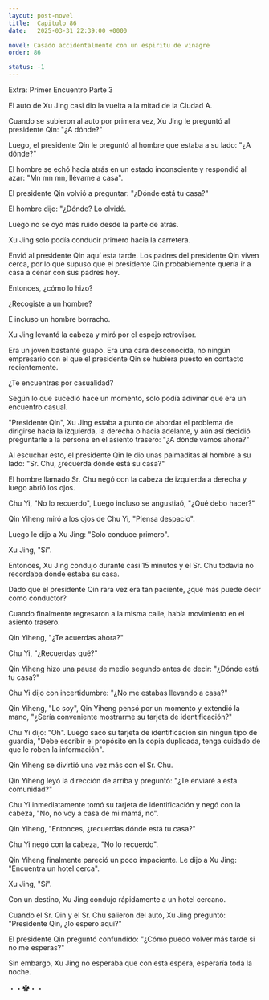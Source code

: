 ```yaml
---
layout: post-novel
title:  Capitulo 86
date:   2025-03-31 22:39:00 +0000

novel: Casado accidentalmente con un espiritu de vinagre
order: 86

status: -1
---
```



Extra: Primer Encuentro Parte 3

El auto de Xu Jing casi dio la vuelta a la mitad de la Ciudad A.

Cuando se subieron al auto por primera vez, Xu Jing le preguntó al presidente Qin: "¿A dónde?"

Luego, el presidente Qin le preguntó al hombre que estaba a su lado: "¿A dónde?"

El hombre se echó hacia atrás en un estado inconsciente y respondió al azar: "Mn mn mn, llévame a casa".

El presidente Qin volvió a preguntar: "¿Dónde está tu casa?"

El hombre dijo: "¿Dónde? Lo olvidé.

Luego no se oyó más ruido desde la parte de atrás.

Xu Jing solo podía conducir primero hacia la carretera.

Envió al presidente Qin aquí esta tarde. Los padres del presidente Qin viven cerca, por lo que supuso que el presidente Qin probablemente quería ir a casa a cenar con sus padres hoy.

Entonces, ¿cómo lo hizo?

¿Recogiste a un hombre?

E incluso un hombre borracho.

Xu Jing levantó la cabeza y miró por el espejo retrovisor.

Era un joven bastante guapo. Era una cara desconocida, no ningún empresario con el que el presidente Qin se hubiera puesto en contacto recientemente.

¿Te encuentras por casualidad?

Según lo que sucedió hace un momento, solo podía adivinar que era un encuentro casual.

"Presidente Qin", Xu Jing estaba a punto de abordar el problema de dirigirse hacia la izquierda, la derecha o hacia adelante, y aún así decidió preguntarle a la persona en el asiento trasero: "¿A dónde vamos ahora?"

Al escuchar esto, el presidente Qin le dio unas palmaditas al hombre a su lado: "Sr. Chu, ¿recuerda dónde está su casa?"

El hombre llamado Sr. Chu negó con la cabeza de izquierda a derecha y luego abrió los ojos.

Chu Yi, "No lo recuerdo", Luego incluso se angustiaó, "¿Qué debo hacer?"

Qin Yiheng miró a los ojos de Chu Yi, "Piensa despacio".

Luego le dijo a Xu Jing: "Solo conduce primero".

Xu Jing, "Sí".

Entonces, Xu Jing condujo durante casi 15 minutos y el Sr. Chu todavía no recordaba dónde estaba su casa.

Dado que el presidente Qin rara vez era tan paciente, ¿qué más puede decir como conductor?

Cuando finalmente regresaron a la misma calle, había movimiento en el asiento trasero.

Qin Yiheng, "¿Te acuerdas ahora?"

Chu Yi, "¿Recuerdas qué?"

Qin Yiheng hizo una pausa de medio segundo antes de decir: "¿Dónde está tu casa?"

Chu Yi dijo con incertidumbre: "¿No me estabas llevando a casa?"

Qin Yiheng, "Lo soy", Qin Yiheng pensó por un momento y extendió la mano, "¿Sería conveniente mostrarme su tarjeta de identificación?"

Chu Yi dijo: "Oh". Luego sacó su tarjeta de identificación sin ningún tipo de guardia, "Debe escribir el propósito en la copia duplicada, tenga cuidado de que le roben la información".

Qin Yiheng se divirtió una vez más con el Sr. Chu.

Qin Yiheng leyó la dirección de arriba y preguntó: "¿Te enviaré a esta comunidad?"

Chu Yi inmediatamente tomó su tarjeta de identificación y negó con la cabeza, "No, no voy a casa de mi mamá, no".

Qin Yiheng, "Entonces, ¿recuerdas dónde está tu casa?"

Chu Yi negó con la cabeza, "No lo recuerdo".

Qin Yiheng finalmente pareció un poco impaciente. Le dijo a Xu Jing: "Encuentra un hotel cerca".

Xu Jing, "Sí".

Con un destino, Xu Jing condujo rápidamente a un hotel cercano.

Cuando el Sr. Qin y el Sr. Chu salieron del auto, Xu Jing preguntó: "Presidente Qin, ¿lo espero aquí?"

El presidente Qin preguntó confundido: "¿Cómo puedo volver más tarde si no me esperas?"

Sin embargo, Xu Jing no esperaba que con esta espera, esperaría toda la noche.





・・✿・・